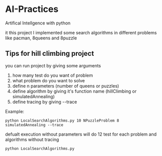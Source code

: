 # AI-Practices
Artifical Intellgence with python

it this project I implemented some search algorithms in different problems like pacman, 8queens and 8puzzle

<h2>Tips for hill climbing project</h2>

<p>you can run project by giving some arguments</p>

<ol>
  <li>how many test do you want of problem</li>
  <li>what problem do you want to solve</li>
  <li>define n parameters (number of queens or puzzles)</li>
  <li>define algorithm by giving it's function name (hillClimbing or simulatedAnnealing)</li>
  <li>define tracing by giving --trace</li>
</ol>

<p>Example:</p>

<code>python LocalSearchAlgorithms.py 10 NPuzzleProblem 8 simulatedAnnealing --trace</code>

<p>defualt execution without parameters will do 12 test for each problem and algorithms without tracing</p>

<code>python LocalSearchAlgorithms.py</code>
